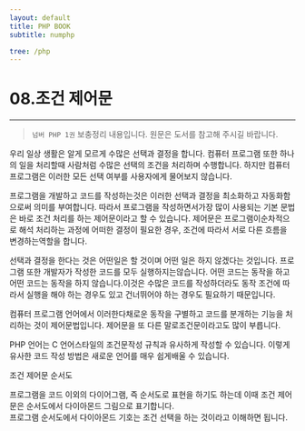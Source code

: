```yaml
---
layout: default
title: PHP BOOK
subtitle: numphp

tree: /php
---
```


# 08.조건 제어문
---
> `넘버 PHP 1권` 보충정리 내용입니다. 원문은 도서를 참고해 주시길 바랍니다.

우리 일상 생활은 알게 모르게 수많은 선택과 결정을 합니다. 컴퓨터 프로그램 또한 하나의 일을 처리할때 사람처럼 수많은 선택의 조건을 처리하며 수행합니다. 하지만 컴퓨터 프로그램은 이러한 모든 선택 여부를 사용자에게 물어보지 않습니다.

프로그램을 개발하고 코드를 작성하는것은 이러한 선택과 결정을 최소화하고 자동화함으로써 의미를 부여합니다. 따라서 프로그램을 작성하면서가장 많이 사용되는 기본 문법은 바로 조건 처리를 하는 제어문이라고 할 수 있습니다. 제어문은 프로그램이순차적으로 해석 처리하는 과정에 어떠한 결정이 필요한 경우, 조건에 따라서 서로 다른 흐름을 변경하는역할을 합니다.

선택과 결정을 한다는 것은 어떤일은 할 것이며 어떤 일은 하지 않겠다는 것입니다. 프로그램 또한 개발자가 작성한 코드를 모두 실행하지는않습니다. 어떤 코드는 동작을 하고 어떤 코드는 동작을 하지 않습니다.이것은 수많은 코드를 작성하더라도 동작 조건에 따라서 실행을 해야 하는 경우도 있고 건너뛰어야 하는 경우도 필요하기 때문입니다. 

컴퓨터 프로그램 언어에서 이러한다채로운 동작을 구별하고 코드를 분개하는 기능을 처리하는 것이 제어문법입니다. 제어문을 또 다른 말로조건문이라고도 많이 부릅니다.

PHP 언어는 C 언어스타일의 조건문작성 규칙과 유사하게 작성할 수 있습니다. 이렇게 유사한 코드 작성 방법은 새로운 언어를 매우 쉽게배울 수 있습니다.

조건 제어문 순서도

프로그램을 코드 이외의 다이어그램, 즉 순서도로 표현을 하기도 하는데 이때 조건 제어문은 순서도에서 다이아몬드 그림으로 표기합니다.  
프로그램 순서도에서 다이아몬드 기호는 조건 선택을 하는 것이라고 이해하면 됩니다.

<br><br>